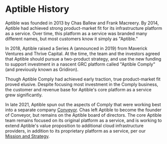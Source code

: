 # Aptible History

Aptible was founded in 2013 by Chas Ballew and Frank Macreery. By 2014, Aptible had achieved strong product-market fit for its infrastructure platform as a service. Over time, this platform as a service was branded many different names, but most customers know it simply as "Aptible."

In 2018, Aptible raised a Series A (announced in 2019) from Maverick Ventures and Thrive Capital. At the time, the team and the investors agreed that Aptible should pursue a two-product strategy, and use the new funding to support investment in a nascent GRC platform called "Aptible Comply" (and previously known as Gridiron).

Though Aptible Comply had achieved early traction, true product-market fit proved elusive. Despite focusing most investment in the Comply business, the customer and revenue base for Aptible's core platform as a service grew significantly.

In late 2021, Aptible spun out the aspects of Comply that were working best into a separate company [Conveyor](https://www.conveyor.com). Chas left Aptible to become the founder of Conveyor, but remains on the Aptible board of directors. The core Aptible team remains focused on its original platform as a service, and is working to extend Aptible's value proposition to additional cloud infrastructure providers, in addition to its proprietary platform as a service, per our [Mission and Strategy](/mission-strategy.md).
